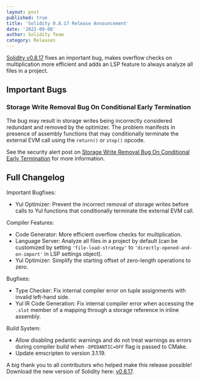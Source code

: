 ```yaml
---
layout: post
published: true
title: 'Solidity 0.8.17 Release Announcement'
date: '2022-09-08'
author: Solidity Team
category: Releases
---
```


[Solidity v0.8.17](https://github.com/ethereum/solidity/releases/tag/v0.8.17)
fixes an important bug, makes overflow checks on multiplication more efficient
and adds an LSP feature to always analyze all files in a project.

## Important Bugs

### Storage Write Removal Bug On Conditional Early Termination

The bug may result in storage writes being incorrectly considered redundant and
removed by the optimizer. The problem manifests in presence of assembly
functions that may conditionally terminate the external EVM call using the
`return()` or `stop()` opcode.

See the security alert post on
[Storage Write Removal Bug On Conditional Early Termination](/2022/09/08/storage-write-removal-before-conditional-termination/)
for more information.

## Full Changelog

Important Bugfixes:

- Yul Optimizer: Prevent the incorrect removal of storage writes before calls to
  Yul functions that conditionally terminate the external EVM call.

Compiler Features:

- Code Generator: More efficient overflow checks for multiplication.
- Language Server: Analyze all files in a project by default (can be customized
  by setting `'file-load-strategy'` to `'directly-opened-and-on-import'` in LSP
  settings object).
- Yul Optimizer: Simplify the starting offset of zero-length operations to zero.

Bugfixes:

- Type Checker: Fix internal compiler error on tuple assignments with invalid
  left-hand side.
- Yul IR Code Generation: Fix internal compiler error when accessing the `.slot`
  member of a mapping through a storage reference in inline assembly.

Build System:

- Allow disabling pedantic warnings and do not treat warnings as errors during
  compiler build when `-DPEDANTIC=OFF` flag is passed to CMake.
- Update emscripten to version 3.1.19.

A big thank you to all contributors who helped make this release possible!
Download the new version of Solidity here:
[v0.8.17](https://github.com/ethereum/solidity/releases/tag/v0.8.17).

